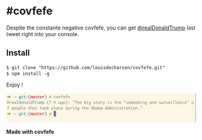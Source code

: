 # #covfefe

Despite the constante negative covfefe, you can get [@realDonaldTrump](https://twitter.com/realDonaldTrump/) last tweet right into your console.

## Install
```
$ git clone "https://github.com/louisdecharson/covfefe.git"
$ npm install -g
```

Enjoy !

![ScreenCovfefe](screenshot.png)

**Made with covfefe**

